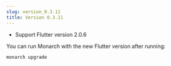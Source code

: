 ```yaml
---
slug: version_0.3.11
title: Version 0.3.11
---
```


- Support Flutter version 2.0.6

You can run Monarch with the new Flutter version after running:
```
monarch upgrade
```
